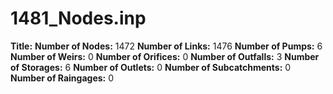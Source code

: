 # 1481_Nodes.inp
**Title:** 
**Number of Nodes:** 1472
**Number of Links:** 1476
**Number of Pumps:** 6
**Number of Weirs:** 0
**Number of Orifices:** 0
**Number of Outfalls:** 3
**Number of Storages:** 6
**Number of Outlets:** 0
**Number of Subcatchments:** 0
**Number of Raingages:** 0
